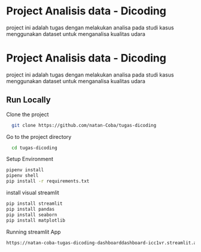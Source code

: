 # Project Analisis data - Dicoding

project ini adalah tugas dengan melakukan analisa pada studi kasus menggunakan dataset untuk menganalisa kualitas udara

# Project Analisis data - Dicoding

project ini adalah tugas dengan melakukan analisa pada studi kasus menggunakan dataset untuk menganalisa kualitas udara

## Run Locally

Clone the project

```bash
  git clone https://github.com/natan-Coba/tugas-dicoding
```

Go to the project directory

```bash
  cd tugas-dicoding
```

Setup Environment

```bash
pipenv install
pipenv shell
pip install -r requirements.txt
```

install visual streamlit

```bash
pip install streamlit
pip install pandas
pip install seaborn
pip install matplotlib
```

Running streamlit App

```bash
https://natan-coba-tugas-dicoding-dashboarddashboard-icc1vr.streamlit.app/
```
